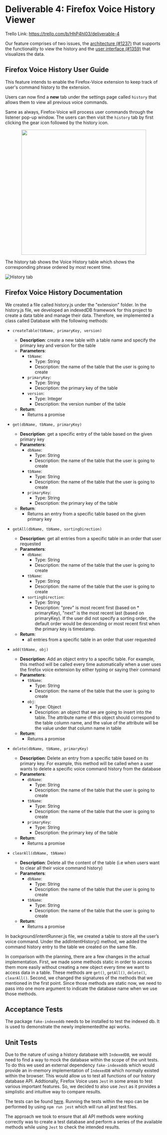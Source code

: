 # Deliverable 4: Firefox Voice History Viewer

Trello Link: https://trello.com/b/HhP4hl03/deliverable-4

Our feature comprises of two issues, the [architecture (#1237)](https://github.com/mozilla/firefox-voice/issues/1237) that supports the functionality to view the history and the [user interface (#1359)](https://github.com/mozilla/firefox-voice/issues/1359) that visualizes the data.

## Firefox Voice History User Guide

This feature intends to enable the Firefox-Voice extension to 
keep track of user's command history to the extension. 

Users can now find a **new** tab under the settings page called 
`history` that allows them to view all previous voice commands.

Same as always, Firefox-Voice will process user commands
through the listener pop-up window.
The users can then visit the `history` tab by first clicking 
the gear icon followed by the history icon. 

<p align="center">
  <img align="center" src="./images/listener.png" width="400">
</p>


The history tab shows the Voice History table 
which shows the corresponding phrase ordered by most recent time.

![History tab](./images/example.png)

## Firefox Voice History Documentation

 We created a file called history.js under the "extension" folder. In the history.js file, we developed an indexedDB framework for this project to create a data table and manage their data. Therefore, we implemented a class called Database with the following methods:

 - `createTable(tbName, primaryKey, version)`
    - **Description**: create a new table with a table name and specify the primary key and version for the table 
     -   **Parameters**:
	     -  `tbName`:
		     - Type: String
		     - Description: the name of the table that the user is going to create
	     - `primaryKey`:
		     - Type: String
		     - Description: the primary key of the table
	     - `version`:
		     -  Type: Integer
		     -  Description: the version number of the table
     - **Return**:
	     - Returns a promise
	     
 - `get(dbName, tbName, primaryKey)`
    - **Description**: get a specific entry of the table based on the given primary key
     -   **Parameters**:
	     -  `dbName`:
		     - Type: String
		     - Description: the name of the table that the user is going to create
	     - 	 `tbName`:
		     - Type: String
		     - Description: the name of the table that the user is going to create
	     - `primaryKey`:
		     - Type: String
		     - Description: the primary key of the table
     - **Return**:
	     - Returns an entry from a specific table based on the given primary key

 - `getAll(dbName, tbName, sortingDirection)`
    - **Description**: get all entries from a specific table in an order that user requested
     -   **Parameters**:
	     -  `dbName`:
		     - Type: String
		     - Description: the name of the table that the user is going to create
	     - 	 `tbName`:
		     - Type: String
		     - Description: the name of the table that the user is going to create
	     - `sortingDirection`:
		     - Type: String
		     - Description: "prev" is most recent first (based on * primaryKey), "next" is the most recent last (based on primaryKey). If the user did not specify a sorting order, the default order would be descending or most recent first when the primary key is timestamp.
     - **Return**:
	     - all entries from a specific table in an order that user requested
	     
 - `add(tbName, obj)`
    - **Description**: Add an object entry to a specific table. For example, this method will be called every time automatically when a user uses the firefox voice extension by either typing or saying their command
     -   **Parameters**:
	     - 	 `tbName`:
		     - Type: String
		     - Description: the name of the table that the user is going to create
	     - `obj`:
		     - Type: Object
		     - Description: an object that we are going to insert into the table. The attribute name of this object should correspond to the table column name, and the value of the attribute will be the value under that column name in table
     - **Return**:
	     - Returns a promise

 - `delete(dbName, tbName, primaryKey)`
    - **Description**: Delete an entry from a specific table based on its primary key. For example, this method will be called when a user wants to delete a specific voice command history from the database
     -   **Parameters**:
	     -  `dbName`:
		     - Type: String
		     - Description: the name of the table that the user is going to create
	     - 	 `tbName`:
		     - Type: String
		     - Description: the name of the table that the user is going to create
	     - `primaryKey`:
		     - Type: String
		     - Description: the primary key of the table
     - **Return**:
	     - Returns a promise


 - `clearAll(dbName, tbName)`
    - **Description**: Delete all the content of the table (i.e when users want to clear all their voice command history)
     -   **Parameters**:
	     -  `dbName`:
		     - Type: String
		     - Description: the name of the table that the user is going to create
	     - 	 `tbName`:
		     - Type: String
		     - Description: the name of the table that the user is going to create
     - **Return**:
	     - Returns a promise

In background/intentRunner.js file, we created a table to store all the user’s voice command. Under the addIntentHistory() method, we added the command history entry to the table we created on the same file.

In comparison with the planning, there are a few changes in the actual implementation. First, we made some methods static in order to access them more easily without creating a new object every time we want to access data in a table. These methods are `get()`, `getAll()`, `delete()`, `clearAll()`. Second, we changed the signatures of the methods that we mentioned in the first point. Since those methods are static now, we need to pass into one more argument to indicate the database name when we use those methods. 

## Acceptance Tests

The package `fake-indexeddb` needs to be installed to test the indexed db.
It is used to demonstrate the newly implementedthe api works.


## Unit Tests

Due to the nature of using a history database with `IndexedDB`, we would need to find a way to mock the database within the scope of the unit tests. To do this we used an external dependency `fake-indexeddb` which would provide an in-memory implementation of `IndexedDB` which normally existed within the browser. This would allow us to test all functions of our history database API. Addtionally, Firefox Voice uses `Jest` in some areas to test various important features. So, we decided to also use `Jest` as it provides a simplistic and intuitive way to compare results.

The tests can be found [here](https://github.com/mozilla/firefox-voice/blob/3452672848bf55f96f91966679d05813daefdd03/extension/options/history/history.test.js). Running the tests within the repo can be performed by using `npm run jest` which will run all jest test files.

The approach we took to ensure that all API methods were working correctly was to create a test database and perform a series of the available methods while using `Jest` to check the intended results.

